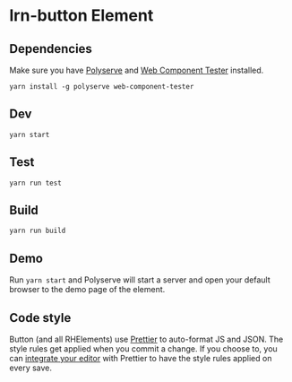 # lrn-button Element

## Dependencies

Make sure you have [Polyserve][polyserve] and [Web Component Tester][web-component-tester] installed.

    yarn install -g polyserve web-component-tester

## Dev

    yarn start

## Test

    yarn run test

## Build

    yarn run build

## Demo

Run `yarn start` and Polyserve will start a server and open your default browser to the demo page of the element.

## Code style

Button (and all RHElements) use [Prettier][prettier] to auto-format JS and JSON.  The style rules get applied when you commit a change.  If you choose to, you can [integrate your editor][prettier-ed] with Prettier to have the style rules applied on every save.

[prettier]: https://github.com/prettier/prettier/
[prettier-ed]: https://github.com/prettier/prettier/#editor-integration
[polyserve]: https://github.com/Polymer/polyserve
[web-component-tester]: https://github.com/Polymer/web-component-tester
